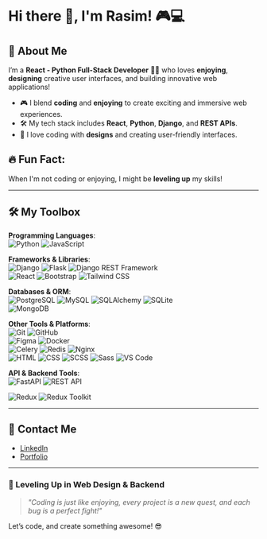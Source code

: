 # Hi there 👋, I'm Rasim! 🎮💻

## 🚀 About Me
I’m a **React - Python Full-Stack Developer** 👨‍💻 who loves **enjoying**, **designing** creative user interfaces, and building innovative web applications!

- 🎮 I blend **coding** and **enjoying** to create exciting and immersive web experiences.
- 🛠️ My tech stack includes **React**, **Python**, **Django**, and **REST APIs**.
- 🎨 I love coding with **designs** and creating user-friendly interfaces.

## 🔥 Fun Fact:
When I'm not coding or enjoying, I might be **leveling up** my skills!

---

## 🛠️ My Toolbox
**Programming Languages**:  
![Python](https://img.shields.io/badge/-Python-3776AB?style=for-the-badge&logo=python&logoColor=white)  ![JavaScript](https://img.shields.io/badge/-JavaScript-F7DF1E?style=for-the-badge&logo=javascript&logoColor=black)  

**Frameworks & Libraries**:  
![Django](https://img.shields.io/badge/-Django-092E20?style=for-the-badge&logo=django&logoColor=white)  ![Flask](https://img.shields.io/badge/-Flask-000000?style=for-the-badge&logo=flask&logoColor=white)  ![Django REST Framework](https://img.shields.io/badge/-Django%20REST%20Framework-092E20?style=for-the-badge&logo=django&logoColor=white)  
![React](https://img.shields.io/badge/-React-61DAFB?style=for-the-badge&logo=react&logoColor=black)  ![Bootstrap](https://img.shields.io/badge/-Bootstrap-7952B3?style=for-the-badge&logo=bootstrap&logoColor=white) 
 ![Tailwind CSS](https://img.shields.io/badge/-Tailwind%20CSS-06B6D4?style=for-the-badge&logo=tailwindcss&logoColor=white)

**Databases & ORM**:  
![PostgreSQL](https://img.shields.io/badge/-PostgreSQL-4169E1?style=for-the-badge&logo=postgresql&logoColor=white)  ![MySQL](https://img.shields.io/badge/-MySQL-4479A1?style=for-the-badge&logo=mysql&logoColor=white)  ![SQLAlchemy](https://img.shields.io/badge/-SQLAlchemy-000000?style=for-the-badge&logo=python&logoColor=white)  ![SQLite](https://img.shields.io/badge/-SQLite-003B57?style=for-the-badge&logo=sqlite&logoColor=white)  
![MongoDB](https://img.shields.io/badge/-MongoDB-47A248?style=for-the-badge&logo=mongodb&logoColor=white)

**Other Tools & Platforms**:  
![Git](https://img.shields.io/badge/-Git-F05032?style=for-the-badge&logo=git&logoColor=white)  ![GitHub](https://img.shields.io/badge/-GitHub-181717?style=for-the-badge&logo=github&logoColor=white)  
![Figma](https://img.shields.io/badge/-Figma-F24E1E?style=for-the-badge&logo=figma&logoColor=white)  ![Docker](https://img.shields.io/badge/-Docker-2496ED?style=for-the-badge&logo=docker&logoColor=white)  
![Celery](https://img.shields.io/badge/-Celery-37814A?style=for-the-badge&logo=celery&logoColor=white)  ![Redis](https://img.shields.io/badge/-Redis-DC382D?style=for-the-badge&logo=redis&logoColor=white)  ![Nginx](https://img.shields.io/badge/-Nginx-269539?style=for-the-badge&logo=nginx&logoColor=white)   
![HTML](https://img.shields.io/badge/-HTML5-E34F26?style=for-the-badge&logo=html5&logoColor=white)  ![CSS](https://img.shields.io/badge/-CSS3-1572B6?style=for-the-badge&logo=css3&logoColor=white)  ![SCSS](https://img.shields.io/badge/-SCSS-CC6699?style=for-the-badge&logo=sass&logoColor=white)  ![Sass](https://img.shields.io/badge/-Sass-CC6699?style=for-the-badge&logo=sass&logoColor=white)
![VS Code](https://img.shields.io/badge/-VS%20Code-007ACC?style=for-the-badge&logo=visual-studio-code&logoColor=white)  

**API & Backend Tools**:  
![FastAPI](https://img.shields.io/badge/-FastAPI-009688?style=for-the-badge&logo=fastapi&logoColor=white)  ![REST API](https://img.shields.io/badge/-REST%20API-009688?style=for-the-badge&logo=api&logoColor=white) 
 
![Redux](https://img.shields.io/badge/-Redux-764ABC?style=for-the-badge&logo=redux&logoColor=white)  ![Redux Toolkit](https://img.shields.io/badge/-Redux%20Toolkit-764ABC?style=for-the-badge&logo=redux&logoColor=white)

---

## 🎉 Contact Me

- [LinkedIn](https://www.linkedin.com/in/rasimabiyev/)
- [Portfolio](https://rasim-portfolio.vercel.app/)

---

### 🎯 Leveling Up in Web Design & Backend
> _"Coding is just like enjoying, every project is a new quest, and each bug is a perfect fight!"_

Let’s code, and create something awesome! 😎
